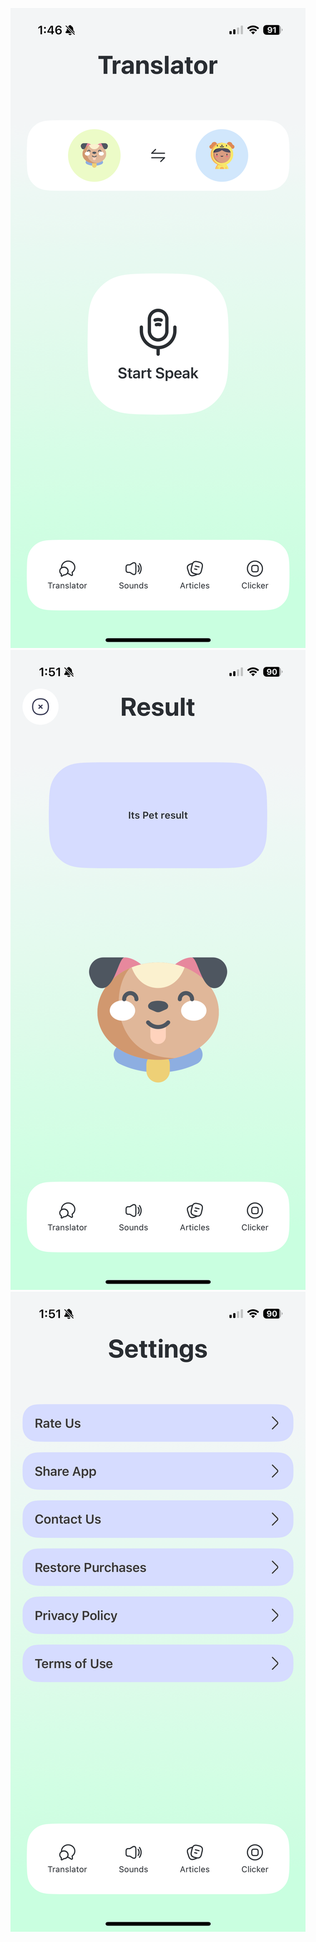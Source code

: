 ![Image alt](https://github.com/ffdossa/TranslatorTest/blob/development/IMG_3358.png)
![Image alt](https://github.com/ffdossa/TranslatorTest/blob/development/IMG_3359.png)
![Image alt](https://github.com/ffdossa/TranslatorTest/blob/development/IMG_3360.png)
